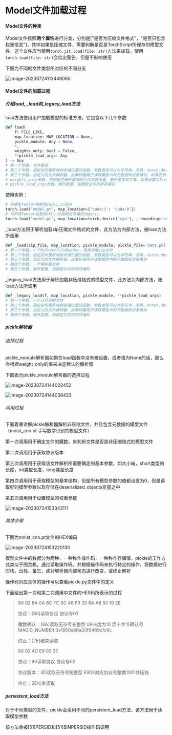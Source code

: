 # Model文件加载过程

#### Model文件的种类

Model文件按照**两个属性**进行分类，分别是["是否为压缩文件格式"，"是否只包含权重信息"]，其中如果是压缩文件，需要判断是否是TorchScript所保存的模型文件，这个文件应当使用```torch.jit.load(file: str)```方法来加载，使用```torch.load(file: str)```会给出警告，但是不影响使用

下图为不同的文件类型所对应的不同分支

![image-20230724113449060](/home/LanQiDongLai/.config/Typora/typora-user-images/image-20230724113449060.png)

#### Model文件的加载过程

##### 介绍load, \_load和\_legacy\_load方法

load方法使用用户加载模型的标准方法，它包含以下几个参数

```python
def load(
    f: FILE_LIKE,
    map_location: MAP_LOCATION = None,
    pickle_module: Any = None,
    *,
    weights_only: bool = False,
    **pickle_load_args: Any
) -> Any
# 第一个参数，文件路径
# 第二个参数，指定如何重新映射存储位置的函数，参数类型可以为字符串，字典，torch.device类型
# 第三个参数，自定义的文件解析器，此解析器用于读取模型中的元数据和对象模块，如果此参数为None，那么解析器会使用PyTorch内部解析器（_weights_only_unpickler或者pickle）
# weights_only参数，指明是否解析器限制为仅加载张量、基元类型和字典，如果设置为True，那么第三个参数必须为None，解析器会被设置为_weights_only_unpickler解析器，如果模型文件包含元数据则需设置为False，此参数的目的是防止模型文件中包含了不安全的操作，在确定来源的基础上，可以忽略该参数
# pickle_load_args参数，额外配置，如模型文件的字符编码
```

使用实例：

```python
# 将模型Tensor映射到cuda1,cuda0
torch.load('model.pt', map_location={'cuda:1': 'cuda:0'})
# 将所用Tensor加载到CPU，并指明文件编码为ascii
torch.load('model.pt', map_location=torch.device('cpu'), , encoding='ascii')
```



_load方法用于解析加载zip压缩文件格式的文件，此方法为内部方法，被load方法所调用

```python
def _load(zip_file, map_location, pickle_module, pickle_file='data.pkl', **pickle_load_args)
# 第一个参数，一个PyTorchFileReader，用来读取zip文件
# 第二个参数，指定如何重新映射存储位置的函数，参数类型可以为字符串，字典，torch.device类型
# 第三个参数，自定义的文件解析器，此解析器用于读取模型中的元数据和对象模块
# 第四个参数，一个解析器文件
# 第五个参数，额外配置，如模型文件的字符编码
```

\_legacy\_load方法用于解析加载非压缩格式的模型文件，此方法为内部方法，被load方法所调用

```python
def _legacy_load(f, map_location, pickle_module, **pickle_load_args)
# 第一个参数，一个已打开的文件
# 第二个参数，指定如何重新映射存储位置的函数，参数类型可以为字符串，字典，torch.device类型
# 第三个参数，自定义的文件解析器，此解析器用于读取模型中的元数据和对象模块
# 第四个参数，额外配置，如模型文件的字符编码
```



##### pickle解析器

###### 选择过程

pickle_module解析器如果在load函数中没有被设置，或者值为None的话，那么会根据weight_only的值来决定默认的解析器

下图表示pickle_module解析器的选择过程

![image-20230724144002452](/home/LanQiDongLai/.config/Typora/typora-user-images/image-20230724144002452.png)

![image-20230724144038423](/home/LanQiDongLai/.config/Typora/typora-user-images/image-20230724144038423.png)

###### 调用过程

下面着重讲解pickle解析器解析非压缩文件，并且包含元数据的模型文件（mnist_cnn.pt 手写数字识别的模型文件）

第一次调用用于确定文件的魔数，来判断文件是否是非压缩格式的模型文件

第二次调用用于获取协议版本

第三次调用用于获取该文件解析所需要确定的基本参数，如大小端，short类型的长度，int类型长度，long类型长度

第四次调用用于获取模型的基本结构，但是所有模型参数的值都设置为0，但是读取好的模型参数以及存储在deserialized_objects变量之中

第五次调用用于设置模型的权重参数

![image-20230724153343111](/home/LanQiDongLai/.config/Typora/typora-user-images/image-20230724153343111.png)

###### 具体步骤

下图为mnist_cnn.pt文件的HEX编码

![image-20230724153220130](/home/LanQiDongLai/.config/Typora/typora-user-images/image-20230724153220130.png)

模型文件中的数据分为两种，一种称作操作码，一种称作存储值，pickle的工作方式类似于图灵机，通过读取操作码，并根据操作码来执行特定的操作，将数据进行压栈，出栈，备忘，或对解析器内部状态进行改变，或终止解析

操作码对应具体的操作可以查看pickle.py文件中的定义

下面给出第一次和第二次调用中文件的HEX码所表示的过程

> 80 02 8A 0A 6C FC 9C 46 F9 20 6A A8 50 19 2E
>
> 协议：[80]读取协议 协议号02
>
> 魔数确认：[8A]读取无符号长整型 0A长度为10 后十字节确认号MAGIC_NUMBER 0x1950a86a20f9469cfc6c 
>
> 终止：[2E]结束读取

> 80 02 4D E9 03 2E
>
> 协议：80读取协议 协议号02
>
> 协议版本：4D读取无符号短整型 E903对应协议号整数1001并压栈
>
> 终止：2E结束读取

##### persistent_load方法

对于不同类型的文件，pickle会采用不同的persistent_load方法，该方法用于读取模型参数

该方法会被[51]PERSID和[51]BINPERSID操作码调用


